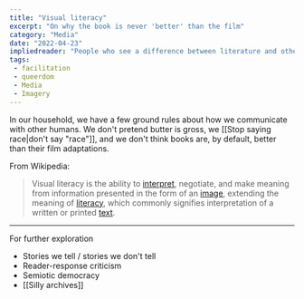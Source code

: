 ```yaml
---
title: "Visual literacy"
excerpt: "On why the book is never 'better' than the film"
category: "Media"
date: "2022-04-23"
impliedreader: "People who see a difference between literature and other forms of storytelling in terms of quality, analytical depth, and cultural, historical, or political relevance."
tags:
 - facilitation
 - queerdom
 - Media
 - Imagery
---  
```

In our household, we have a few ground rules about how we communicate with other humans. We don't pretend butter is gross, we [[Stop saying race|don't say "race"]], and we don't think books are, by default, better than their film adaptations. 


<Draft/>

From Wikipedia:

> Visual literacy is the ability to [interpret](https://en.m.wikipedia.org/wiki/Interpreting "Interpreting"), negotiate, and make meaning from information presented in the form of an [image](https://en.m.wikipedia.org/wiki/Image "Image"), extending the meaning of [literacy](https://en.m.wikipedia.org/wiki/Literacy "Literacy"), which commonly signifies interpretation of a written or printed [text](https://en.m.wikipedia.org/wiki/Written_language "Written language").

---

For further exploration
- Stories we tell / stories we don't tell
- Reader-response criticism
- Semiotic democracy
- [[Silly archives]]